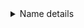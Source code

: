 <details>
<summary>Name details</summary>
A name must be one of the following:
<ul>
<li>A ```String```.</li>
<li>
An object that responds to ```#to_str``` by returning a ```String```,
which will be used as the name.
</li>
</ul>
A name may not contain the ```=``` character.
</details>
